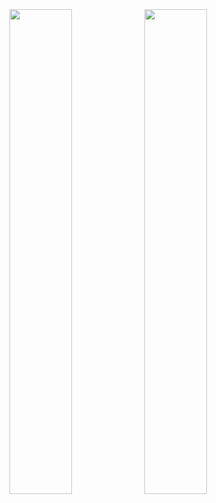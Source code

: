 <img align="left" width="47%" src="https://github-readme-stats.vercel.app/api?username=anuraghazra&show_icons=true&theme=tokyonight" />

<img align="left" width="47%" src="https://github-readme-stats.vercel.app/api/top-langs/?username=LongTran15200&hide_progress=true" />

